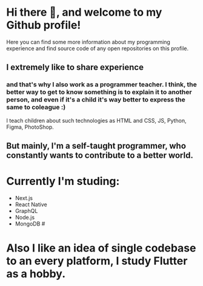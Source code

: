 # Hi there 👋, and welcome to my Github profile!
Here you can find some more information about my programming experience and find source code of any open repositories on this profile.


## I extremely like to share experience 
### and that's why I also work as a programmer teacher. I think, the better way to get to know something is to explain it to another person, and even if it's a child it's way better to express the same to coleague :)

I teach children about such technologies as HTML and CSS, JS, Python, Figma, PhotoShop.

## But mainly, I'm a self-taught programmer, who constantly wants to contribute to a better world.

# Currently I'm studing: 
- Next.js
- React Native 
- GraphQL
- Node.js
- MongoDB #

# Also I like an idea of single codebase to an every platform, I study Flutter as a hobby.
